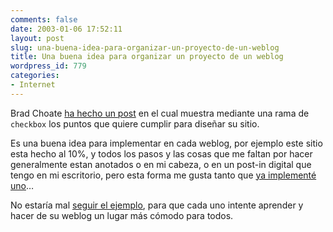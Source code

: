 ```yaml
---
comments: false
date: 2003-01-06 17:52:11
layout: post
slug: una-buena-idea-para-organizar-un-proyecto-de-un-weblog
title: Una buena idea para organizar un proyecto de un weblog
wordpress_id: 779
categories:
- Internet
---
```


Brad Choate [ha hecho un post](http://www.bradchoate.com/past/reboot2003.php) en el cual muestra mediante una rama de `checkbox` los puntos que quiere cumplir para diseñar su sitio.





Es una buena idea para implementar en cada weblog, por ejemplo este sitio esta hecho al 10%, y todos los pasos y las cosas que me faltan por hacer generalmente estan anotados o en mi cabeza, o en un post-in digital que tengo en mi escritorio, pero esta forma me gusta tanto que [ya implementé uno](/)…





No estaría mal [seguir el ejemplo](http://www.bradchoate.com/past/reboot2003.php), para que cada uno intente aprender y hacer de su weblog un lugar más cómodo para todos.




 
